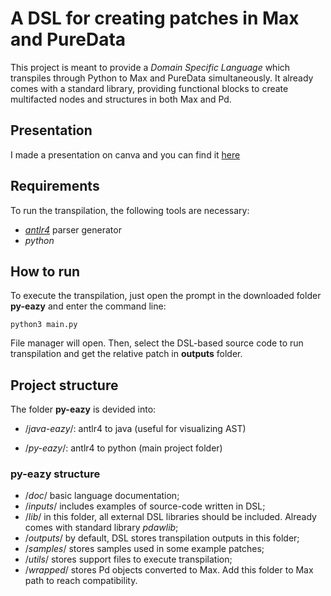 # A DSL for creating patches in Max and PureData

This project is meant to provide a *Domain Specific Language* which transpiles through Python to Max and PureData simultaneously. It already comes with a standard library, providing functional blocks to create multifacted nodes and structures in both Max and Pd.

## Presentation

I made a presentation on canva and you can find it [here](https://www.canva.com/design/DAFlO0Pjayg/H06Z9bRk37ybau4ke225Ag/view?utm_content=DAFlO0Pjayg&utm_campaign=designshare&utm_medium=link&utm_source=editor)

## Requirements

To run the transpilation, the following tools are necessary:
- *[antlr4]([url](https://www.antlr.org/))* parser generator
- *python*

## How to run

To execute the transpilation, just open the prompt in the downloaded folder **py-eazy** and enter the command line:
```
python3 main.py
```
File manager will open. Then, select the DSL-based source code to run transpilation and get the relative patch in **outputs** folder.


## Project structure

The folder **py-eazy** is devided into:

- /*java-eazy*/: antlr4 to java (useful for visualizing AST)

- /*py-eazy*/: antlr4 to python (main project folder)

### py-eazy structure 

- /*doc*/ basic language documentation;
- /*inputs*/ includes examples of source-code written in DSL;
- /*lib*/ in this folder, all external DSL libraries should be included. Already comes with standard library *pdawlib*;
- /*outputs*/ by default, DSL stores transpilation outputs in this folder;
- /*samples*/ stores samples used in some example patches;
- /*utils*/ stores support files to execute transpilation;
- /*wrapped*/ stores Pd objects converted to Max. Add this folder to Max path to reach compatibility.
